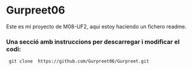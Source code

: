 # Gurpreet06

 Este es mi proyecto de M08-UF2, aqui estoy haciendo un fichero readme. 
 
 ### Una secció amb instruccions per descarregar i modificar el codi:
  ```
   git clone  https://github.com/Gurpreet06/Gurpreet.git
```